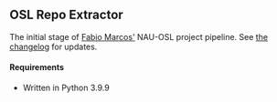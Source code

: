 ## OSL Repo Extractor

The initial stage of [Fabio Marcos'](https://github.com/fabiojavamarcos) NAU-OSL project pipeline.
See [the changelog](./CHANGELOG.md) for updates.


#### Requirements
- Written in Python 3.9.9
